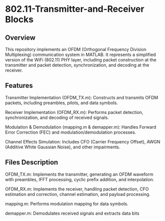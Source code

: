 # 802.11-Transmitter-and-Receiver Blocks

## Overview

This repository implements an OFDM (Orthogonal Frequency Division Multiplexing) communication system in MATLAB. It represents a simplified version of the WiFi (802.11) PHY layer, including packet construction at the transmitter and packet detection, synchronization, and decoding at the receiver.

## Features

Transmitter Implementation (OFDM_TX.m): Constructs and transmits OFDM packets, including preambles, pilots, and data symbols.

Receiver Implementation (OFDM_RX.m): Performs packet detection, synchronization, and decoding of received signals.

Modulation & Demodulation (mapping.m & demapper.m): Handles Forward Error Correction (FEC) and modulation/demodulation processes.

Channel Effects Simulation: Includes CFO (Carrier Frequency Offset), AWGN (Additive White Gaussian Noise), and other impairments.

## Files Description

OFDM_TX.m: Implements the transmitter, generating an OFDM waveform with preambles, IFFT processing, cyclic prefix addition, and interpolation.

OFDM_RX.m: Implements the receiver, handling packet detection, CFO estimation and correction, channel estimation, and payload processing.

mapping.m: Performs modulation mapping for data symbols.

demapper.m: Demodulates received signals and extracts data bits
